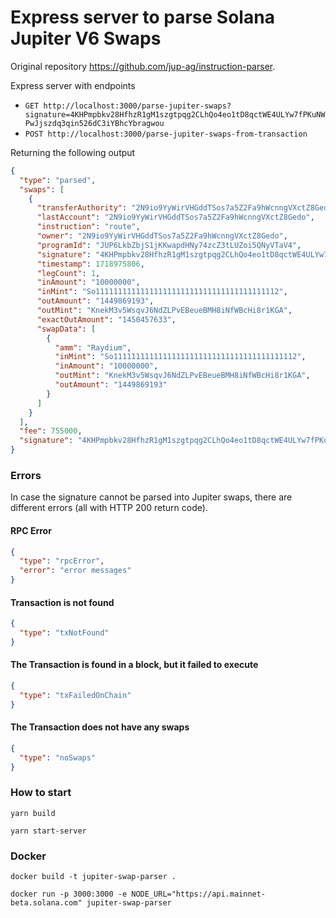 # Express server to parse Solana Jupiter V6 Swaps

Original repository https://github.com/jup-ag/instruction-parser.

Express server with endpoints 
- `GET http://localhost:3000/parse-jupiter-swaps?signature=4KHPmpbkv28HfhzR1gM1szgtpqg2CLhQo4eo1tD8qctWE4ULYw7fPKuNWPwJjszdq3qin526dC3iYBhcYbragwou`
- `POST http://localhost:3000/parse-jupiter-swaps-from-transaction`

Returning the following output
```json
{
  "type": "parsed",
  "swaps": [
    {
      "transferAuthority": "2N9io9YyWirVHGddTSos7a5Z2Fa9hWcnngVXctZ8Gedo",
      "lastAccount": "2N9io9YyWirVHGddTSos7a5Z2Fa9hWcnngVXctZ8Gedo",
      "instruction": "route",
      "owner": "2N9io9YyWirVHGddTSos7a5Z2Fa9hWcnngVXctZ8Gedo",
      "programId": "JUP6LkbZbjS1jKKwapdHNy74zcZ3tLUZoi5QNyVTaV4",
      "signature": "4KHPmpbkv28HfhzR1gM1szgtpqg2CLhQo4eo1tD8qctWE4ULYw7fPKuNWPwJjszdq3qin526dC3iYBhcYbragwou",
      "timestamp": 1718975806,
      "legCount": 1,
      "inAmount": "10000000",
      "inMint": "So11111111111111111111111111111111111111112",
      "outAmount": "1449869193",
      "outMint": "KnekM3v5WsqvJ6NdZLPvEBeueBMH8iNfWBcHi8r1KGA",
      "exactOutAmount": "1450457633",
      "swapData": [
        {
          "amm": "Raydium",
          "inMint": "So11111111111111111111111111111111111111112",
          "inAmount": "10000000",
          "outMint": "KnekM3v5WsqvJ6NdZLPvEBeueBMH8iNfWBcHi8r1KGA",
          "outAmount": "1449869193"
        }
      ]
    }
  ],
  "fee": 755000,
  "signature": "4KHPmpbkv28HfhzR1gM1szgtpqg2CLhQo4eo1tD8qctWE4ULYw7fPKuNWPwJjszdq3qin526dC3iYBhcYbragwou"
}
```

### Errors
In case the signature cannot be parsed into Jupiter swaps, there are different errors (all with HTTP 200 return code).

#### RPC Error
```json
{
  "type": "rpcError",
  "error": "error messages"
}
```

#### Transaction is not found
```json
{
  "type": "txNotFound"
}
```

#### The Transaction is found in a block, but it failed to execute
```json
{
  "type": "txFailedOnChain"
}
```

#### The Transaction does not have any swaps
```json
{
  "type": "noSwaps"
}
```

### How to start
```shell
yarn build

yarn start-server
```

### Docker
```shell
docker build -t jupiter-swap-parser .

docker run -p 3000:3000 -e NODE_URL="https://api.mainnet-beta.solana.com" jupiter-swap-parser
```